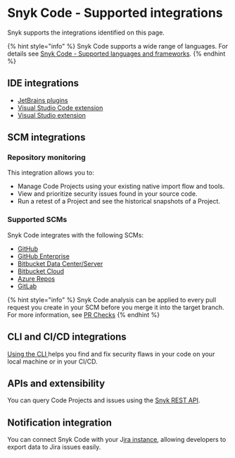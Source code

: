 # Snyk Code - Supported integrations

Snyk supports the integrations identified on this page.

{% hint style="info" %}
Snyk Code supports a wide range of languages. For details see [Snyk Code - Supported languages and frameworks](../snyk-code-supported-languages-and-frameworks.md).
{% endhint %}

## **IDE integrations**

* [JetBrains plugins](../../../integrations/ide-tools/jetbrains-plugins/)
* [Visual Studio Code extension](../../../integrations/ide-tools/visual-studio-code-extension/)
* [Visual Studio extension](../../../integrations/ide-tools/visual-studio-extension/)

## SCM integrations

### Repository monitoring

This integration allows you to:

* Manage Code Projects using your existing native import flow and tools.
* View and prioritize security issues found in your source code.
* Run a retest of a Project and see the historical snapshots of a Project.

### Supported SCMs

Snyk Code integrates with the following SCMs:

* [GitHub](https://docs.snyk.io/integrations/git-repository-scm-integrations/github-integration)
* [GitHub Enterprise](https://docs.snyk.io/integrations/git-repository-scm-integrations/github-enterprise-integration)
* [Bitbucket Data Center/Server](https://docs.snyk.io/integrations/git-repository-scm-integrations/bitbucket-data-center-server-integration)
* [Bitbucket Cloud](https://docs.snyk.io/integrations/git-repository-scm-integrations/bitbucket-cloud-integration)
* [Azure Repos](https://docs.snyk.io/integrations/git-repository-scm-integrations/azure-repos-integration)
* [GitLab](https://docs.snyk.io/integrations/git-repository-scm-integrations/gitlab-integration)

{% hint style="info" %}
Snyk Code analysis can be applied to every pull request you create in your SCM before you merge it into the target branch. For more information, see [PR Checks](../../run-pr-checks/)
{% endhint %}

## CLI and CI/CD integrations

[Using the CLI ](../cli-for-snyk-code/)helps you find and fix security flaws in your code on your local machine or in your CI/CD.

## APIs and extensibility

You can query Code Projects and issues using the [Snyk REST API](https://apidocs.snyk.io/#overview).

## Notification integration

You can connect Snyk Code with your J[ira instance](../../../integrations/notifications-ticketing-system-integrations/jira.md), allowing developers to export data to Jira issues easily.

